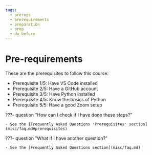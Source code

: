 ```yaml
---
tags:
  - prereqs
  - prerequirements
  - preparation
  - prep
  - do before
---
```


# Pre-requirements

These are the prerequisites to follow this course:

- Prerequisite 1/5: Have VS Code installed
- Prerequisite 2/5: Have a GitHub account
- Prerequisite 3/5: Have Python installed
- Prerequisite 4/5: Know the basics of Python
- Prerequisite 5/5: Have a good Zoom setup

???- question "How can I check if I have done these steps?"

    - See the [Frequently Asked Questions 'Prerequisites' section](misc/faq.md#prerequisites)

???- question "What if I have another question?"

    - See the [Frequently Asked Questions section](misc/faq.md)

